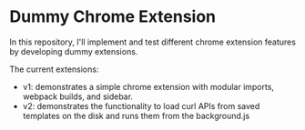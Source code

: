 # Dummy Chrome Extension

In this repository, I'll implement and test different chrome extension features by developing dummy extensions.

The current extensions:

- v1: demonstrates a simple chrome extension with modular imports, webpack builds, and sidebar.
- v2: demonstrates the functionality to load curl APIs from saved templates on the disk and runs them from the background.js